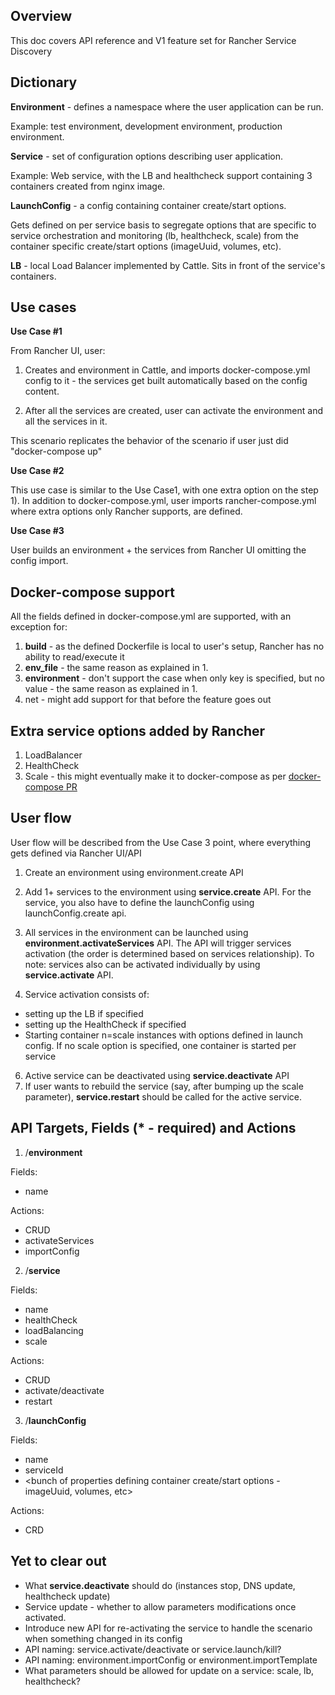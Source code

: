 Overview
--------
This doc covers API reference and V1 feature set for Rancher Service Discovery

Dictionary
----------
**Environment** - defines a namespace where the user application can be run. 

Example: test environment, development environment, production environment.

**Service** - set of configuration options describing user application.

Example: Web service, with the LB and healthcheck support containing 3 containers created from nginx image. 

**LaunchConfig** - a config containing container create/start options. 

Gets defined on per service basis to segregate options that are specific to service orchestration and monitoring (lb, healthcheck, scale) from the container specific create/start options (imageUuid, volumes, etc).

**LB** - local Load Balancer implemented by Cattle. Sits in front of the service's containers.

Use cases
-----------
**Use Case #1** 

From Rancher UI, user:

1. Creates and environment in Cattle, and imports docker-compose.yml config to it - the services get built automatically based on the config content.

2. After all the services are created, user can activate the environment and all the services in it.

This scenario replicates the behavior of the scenario if user just did "docker-compose up"

**Use Case #2** 

This use case is similar to the Use Case1, with one extra option on the step 1). In addition to docker-compose.yml, user imports rancher-compose.yml where extra options only Rancher supports, are defined. 

**Use Case #3** 

User builds an environment + the services from Rancher UI omitting the config import. 

Docker-compose support
----------
All the fields defined in docker-compose.yml are supported, with an exception for:

1. **build** - as the defined Dockerfile is local to user's setup, Rancher has no ability to read/execute it
2. **env_file** - the same reason as explained in 1.
3. **environment** - don't support the case when only key is specified, but no value - the same reason as explained in 1.
4. net - might add support for that before the feature goes out

Extra service options added by Rancher
----------
1. LoadBalancer
2. HealthCheck
3. Scale - this might eventually make it to docker-compose as per [docker-compose PR](https://github.com/docker/compose/pull/630)

User flow
-----------

User flow will be described from the Use Case 3 point, where everything gets defined via Rancher UI/API

1. Create an environment using environment.create API

2. Add 1+ services to the environment using **service.create** API. For the service, you also have to define the launchConfig using launchConfig.create api. 

3. All services in the environment can be launched using **environment.activateServices** API. The API will trigger services activation (the order is determined based on services relationship). To note: services also can be activated individually by using **service.activate** API.

5. Service activation consists of:

* setting up the LB if specified
* setting up the HealthCheck if specified
* Starting container n=scale instances with options defined in launch config. If no scale option is specified, one container is started per service

6. Active service can be deactivated using **service.deactivate** API
7. If user wants to rebuild the service (say, after bumping up the scale parameter), **service.restart** should be called for the active service.

API Targets, Fields (* - required) and Actions
----------
1) /**environment** 

Fields:
* name

Actions:
* CRUD
* activateServices
* importConfig

2) /**service** 

Fields:
* name
* healthCheck
* loadBalancing
* scale

Actions:
* CRUD
* activate/deactivate
* restart

3) /**launchConfig** 

Fields:
* name
* serviceId
* <bunch of properties defining container create/start options - imageUuid, volumes, etc>

Actions:
* CRD


Yet to clear out
-----------
* What **service.deactivate** should do (instances stop, DNS update, healthcheck update)
* Service update - whether to allow parameters modifications once activated.
* Introduce new API for re-activating the service to handle the scenario when something changed in its config
* API naming: service.activate/deactivate or service.launch/kill?
* API naming: environment.importConfig or environment.importTemplate 
* What parameters should be allowed for update on a service: scale, lb, healthcheck? 
